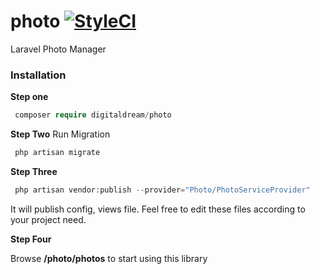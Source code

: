 # photo [![StyleCI](https://github.styleci.io/repos/188075423/shield?branch=master)](https://github.styleci.io/repos/188075423?branch=master)
Laravel Photo Manager
### Installation
**Step one**
```php
 composer require digitaldream/photo
```
**Step Two**
Run Migration
```php
 php artisan migrate
```
**Step Three**
```php
 php artisan vendor:publish --provider="Photo/PhotoServiceProvider"
```

It will publish config, views file. Feel free to edit these files according to your project need.

**Step Four**

Browse **/photo/photos** to start using this library
